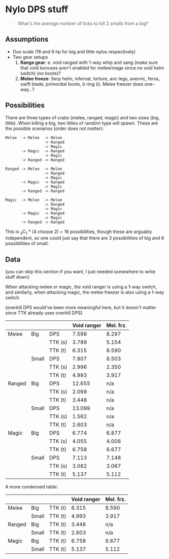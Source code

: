 # Nylo DPS stuff

> What's the average number of ticks to kill 2 smalls from a big?

## Assumptions

- Duo scale (16 and 8 hp for big and little nylos respectively)
- Two gear setups
  1. **Range gear**: e. void ranged with 1-way whip and sang (make sure that
     void bonuses aren't enabled for melee/mage since no void helm switch) (no
     boots)?
  2. **Melee freeze**: Serp helm, infernal, torture, anc legs, avernic, feros,
     swift blade, primordial boots, b ring (i). Melee freezer does one-way...?
     
     
## Possibilities

There are three types of crabs (melee, ranged, magic) and two sizes (big,
little). When killing a big, two littles of random type will spawn. These are
the possible scenarios (order does not matter):

```
Melee  -> Melee  -> Melee
                 -> Ranged
                 -> Magic
       -> Magic  -> Ranged
                 -> Magic
       -> Ranged -> Ranged
       
Ranged -> Melee  -> Melee
                 -> Ranged
                 -> Magic
       -> Magic  -> Ranged
                 -> Magic
       -> Ranged -> Ranged
       
Magic  -> Melee  -> Melee
                 -> Ranged
                 -> Magic
       -> Magic  -> Ranged
                 -> Magic
       -> Ranged -> Ranged
```

This is <sub>3</sub>C<sub>1</sub> * (4 choose 2) = 18 possibilities, though
these are arguably independent, so one could just say that there are 3
possibilities of big and 6 possibilities of small.

## Data

(you can skip this section if you want, I just needed somewhere to write stuff
down)

When attacking melee or magic, the void ranger is using a 1-way switch, and
similarly, when attacking magic, the melee freezer is also using a 1-way switch.

(overkill DPS would've been more meaningful here, but it doesn't matter since
TTK already uses overkill DPS)

|        |       |         | Void ranger | Mel. frz. |
|--------|-------|---------|-------------|-----------|
| Melee  | Big   | DPS     | 7.598       | 8.297     |
|        |       | TTK (s) | 3.789       | 5.154     |
|        |       | TTK (t) | 6.315       | 8.590     |
|        | Small | DPS     | 7.807       | 8.503     |
|        |       | TTK (s) | 2.996       | 2.350     |
|        |       | TTK (t) | 4.993       | 3.917     |
| Ranged | Big   | DPS     | 12.655      | n/a       |
|        |       | TTK (s) | 2.069       | n/a       |
|        |       | TTK (t) | 3.448       | n/a       |
|        | Small | DPS     | 13.099      | n/a       |
|        |       | TTK (s) | 1.562       | n/a       |
|        |       | TTK (t) | 2.603       | n/a       |
| Magic  | Big   | DPS     | 6.774       | 6.877     |
|        |       | TTK (s) | 4.055       | 4.006     |
|        |       | TTK (t) | 6.758       | 6.677     |
|        | Small | DPS     | 7.113       | 7.148     |
|        |       | TTK (s) | 3.082       | 3.067     |
|        |       | TTK (t) | 5.137       | 5.112     |

A more condensed table:

|        |       |         | Void ranger | Mel. frz. |
|--------|-------|---------|-------------|-----------|
| Melee  | Big   | TTK (t) | 6.315       | 8.590     |
|        | Small | TTK (t) | 4.993       | 3.917     |
| Ranged | Big   | TTK (t) | 3.448       | n/a       |
|        | Small | TTK (t) | 2.603       | n/a       |
| Magic  | Big   | TTK (t) | 6.758       | 6.677     |
|        | Small | TTK (t) | 5.137       | 5.112     |

